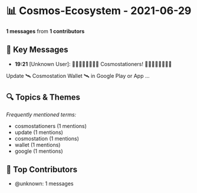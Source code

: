 # 📊 Cosmos-Ecosystem - 2021-06-29
**1 messages** from **1 contributors**

## 💬 Key Messages
- **19:21** [Unknown User]: 👩🏼‍🚀👩🏿‍🚀👨‍🚀 Cosmostationers! 👨‍🚀👩🏿‍🚀👩🏼‍🚀

Update 
🛰 Cosmostation Wallet 🛰 
in Google Play or App ...

## 🔍 Topics & Themes
*Frequently mentioned terms:*
- cosmostationers (1 mentions)
- update (1 mentions)
- cosmostation (1 mentions)
- wallet (1 mentions)
- google (1 mentions)

## 👥 Top Contributors
- @unknown: 1 messages